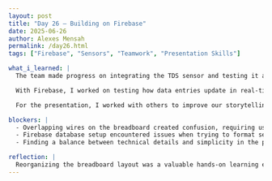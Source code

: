 ```yaml
---
layout: post
title: "Day 26 – Building on Firebase"
date: 2025-06-26
author: Alexes Mensah
permalink: /day26.html
tags: ["Firebase", "Sensors", "Teamwork", "Presentation Skills"]

what_i_learned: |
  The team made progress on integrating the TDS sensor and testing it alongside the turbidity and pH sensors. I focused on helping align the wiring on the breadboard to avoid overlaps and improve organization. This practice helped me understand how to manage space efficiently when working with multiple sensors.

  With Firebase, I worked on testing how data entries update in real-time and explored different ways to display sensor data on the dashboard. This gave me a better grasp of how cloud-based systems handle large datasets efficiently.

  For the presentation, I worked with others to improve our storytelling approach. We added a clear problem statement and focused more on showing how our solution addresses real-world challenges. This shift made the slides more engaging and impactful.

blockers: |
  - Overlapping wires on the breadboard created confusion, requiring us to reorganize the layout.
  - Firebase database setup encountered issues when trying to format sensor data correctly for uploads.
  - Finding a balance between technical details and simplicity in the presentation was challenging.

reflection: |
  Reorganizing the breadboard layout was a valuable hands-on learning experience, showing how small adjustments can make a big difference in functionality. Working on Firebase taught me how critical proper formatting is for smooth data integration. I also realized how important storytelling is in technical presentations. It felt good to see how we could improve as a team and make the project more cohesive.
---
```

